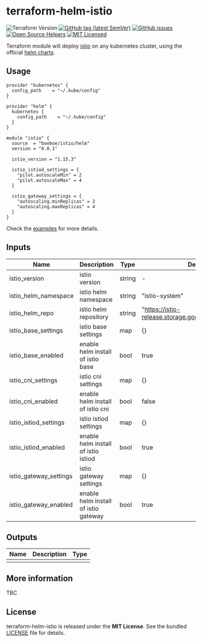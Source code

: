# terraform-helm-istio

![Terraform Version](https://img.shields.io/badge/terraform-≥_1.0.0-blueviolet)
[![GitHub tag (latest SemVer)](https://img.shields.io/github/v/tag/boeboe/terraform-helm-istio?label=registry)](https://registry.terraform.io/modules/boeboe/istio/helm)
[![GitHub issues](https://img.shields.io/github/issues/boeboe/terraform-helm-istio)](https://github.com/boeboe/terraform-helm-istio/issues)
[![Open Source Helpers](https://www.codetriage.com/boeboe/terraform-helm-istio/badges/users.svg)](https://www.codetriage.com/boeboe/terraform-helm-istio)
[![MIT Licensed](https://img.shields.io/badge/license-MIT-green.svg)](https://tldrlegal.com/license/mit-license)

Terraform module will deploy [istio](https://istio.io) on any kubernetes cluster, using the official [helm charts](https://artifacthub.io/packages/search?org=istio).





## Usage

``` hcl
provider "kubernetes" {
  config_path    = "~/.kube/config"
}

provider "helm" {
  kubernetes {
    config_path    = "~/.kube/config"
  }
}

module "istio" {
  source  = "boeboe/istio/helm"
  version = "0.0.1"

  istio_version = "1.15.3"

  istio_istiod_settings = {
    "pilot.autoscaleMin" = 2
    "pilot.autoscaleMax" = 4
  }
  
  istio_gateway_settings = {
    "autoscaling.minReplicas" = 2
    "autoscaling.maxReplicas" = 4
  }
}
```

Check the [examples](examples) for more details.

## Inputs


| Name | Description | Type | Default | Required |
|------|-------------|------|---------|----------|
| istio_version | istio version | string | - | true |
| istio_helm_namespace | istio helm namespace | string | "istio-system" | false |
| istio_helm_repo | istio helm repository | string | "https://istio-release.storage.googleapis.com/charts" | false |
| istio_base_settings | istio base settings | map | {} | false |
| istio_base_enabled | enable helm install of istio base | bool | true | false |
| istio_cni_settings | istio cni settings | map | {} | false |
| istio_cni_enabled | enable helm install of istio cni | bool | false | false |
| istio_istiod_settings | istio istiod settings | map | {} | false |
| istio_istiod_enabled | enable helm install of istio istiod | bool | true | false |
| istio_gateway_settings | istio gateway settings | map | {} | false |
| istio_gateway_enabled | enable helm install of istio gateway | bool | true | false |



## Outputs

| Name | Description | Type |
|------|-------------|------|
|||


## More information

TBC

## License

terraform-helm-istio is released under the **MIT License**. See the bundled [LICENSE](LICENSE) file for details.
